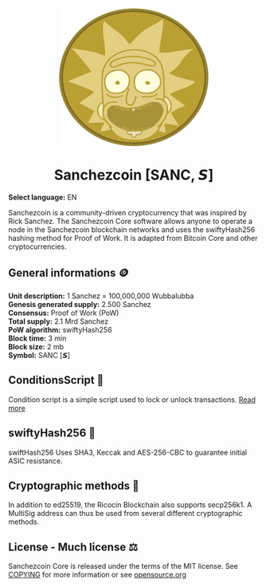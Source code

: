 <h1 align="center">
<img src="assets/images/logo.svg" alt="Sanchezcoin" width="300"/>
<br/><br/>
Sanchezcoin [SANC, 𝙎]  
</h1>


**Select language:** EN


Sanchezcoin is a community-driven cryptocurrency that was inspired by Rick Sanchez. The Sanchezcoin Core software allows anyone to operate a node in the Sanchezcoin blockchain networks and uses the swiftyHash256 hashing method for Proof of Work. It is adapted from Bitcoin Core and other cryptocurrencies.


## General informations 🪙
<b>Unit description:</b> 1 Sanchez = 100,000,000 Wubbalubba<br>
<b>Genesis generated supply:</b> 2.500 Sanchez<br>
<b>Consensus:</b> Proof of Work (PoW)<br>
<b>Total supply:</b> 2.1 Mrd Sanchez<br>
<b>PoW algorithm:</b> swiftyHash256<br>
<b>Block time:</b> 3 min<br>
<b>Block size:</b> 2 mb<br>
<b>Symbol:</b> SANC [𝙎]<br>

## ConditionsScript 💬
Condition script is a simple script used to lock or unlock transactions. [Read more](./src/condscript/docs/README.md)

## swiftyHash256 🧩
swiftHash256 Uses SHA3, Keccak and AES-256-CBC to guarantee initial ASIC resistance.

## Cryptographic methods 🔐
In addition to ed25519, the Ricocin Blockchain also supports secp256k1. A MultiSig address can thus be used from several different cryptographic methods.

## License - Much license ⚖️
Sanchezcoin Core is released under the terms of the MIT license. See
[COPYING](COPYING) for more information or see
[opensource.org](https://opensource.org/licenses/MIT)

